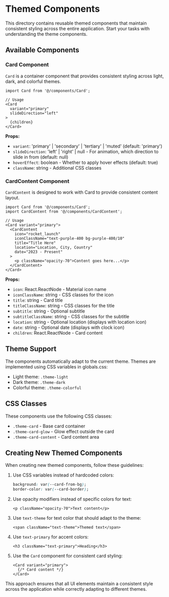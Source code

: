 # Themed Components

This directory contains reusable themed components that maintain consistent styling across the entire application.
Start your tasks with understanding the theme components.

## Available Components

### Card Component

`Card` is a container component that provides consistent styling across light, dark, and colorful themes.

```tsx
import Card from '@/components/Card';

// Usage
<Card 
  variant="primary" 
  slideDirection="left"
>
  {children}
</Card>
```

**Props:**
- `variant`: 'primary' | 'secondary' | 'tertiary' | 'muted' (default: 'primary')
- `slideDirection`: 'left' | 'right' | null - For animation, which direction to slide in from (default: null)
- `hoverEffect`: boolean - Whether to apply hover effects (default: true)
- `className`: string - Additional CSS classes

### CardContent Component

`CardContent` is designed to work with Card to provide consistent content layout.

```tsx
import Card from '@/components/Card';
import CardContent from '@/components/CardContent';

// Usage
<Card variant="primary">
  <CardContent
    icon="rocket_launch" 
    iconClassName="text-purple-400 bg-purple-400/10"
    title="Title Here"
    location="Location, City, Country"
    date="2023 - Present"
  >
    <p className="opacity-70">Content goes here...</p>
  </CardContent>
</Card>
```

**Props:**
- `icon`: React.ReactNode - Material icon name
- `iconClassName`: string - CSS classes for the icon
- `title`: string - Card title
- `titleClassName`: string - CSS classes for the title
- `subtitle`: string - Optional subtitle
- `subtitleClassName`: string - CSS classes for the subtitle
- `location`: string - Optional location (displays with location icon)
- `date`: string - Optional date (displays with clock icon)
- `children`: React.ReactNode - Card content

## Theme Support

The components automatically adapt to the current theme. Themes are implemented using CSS variables in globals.css:

- Light theme: `.theme-light`
- Dark theme: `.theme-dark`
- Colorful theme: `.theme-colorful`

## CSS Classes

These components use the following CSS classes:

- `.theme-card` - Base card container
- `.theme-card-glow` - Glow effect outside the card
- `.theme-card-content` - Card content area

## Creating New Themed Components

When creating new themed components, follow these guidelines:

1. Use CSS variables instead of hardcoded colors:
   ```css
   background: var(--card-from-bg);
   border-color: var(--card-border);
   ```

2. Use opacity modifiers instead of specific colors for text:
   ```tsx
   <p className="opacity-70">Text content</p>
   ```

3. Use `text-theme` for text color that should adapt to the theme:
   ```tsx
   <span className="text-theme">Themed text</span>
   ```

4. Use `text-primary` for accent colors:
   ```tsx
   <h3 className="text-primary">Heading</h3>
   ```

5. Use the `Card` component for consistent card styling:
   ```tsx
   <Card variant="primary">
     {/* Card content */}
   </Card>
   ```

This approach ensures that all UI elements maintain a consistent style across the application while correctly adapting to different themes. 